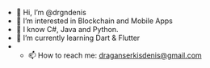 - 👋 Hi, I’m @drgndenis
- 👀 I’m interested in Blockchain and Mobile Apps
- 🔖 I know C#, Java and Python.
- 🌱 I’m currently learning Dart & Flutter
- - 📫 How to reach me: draganserkisdenis@gmail.com

<!---
drgndenis/drgndenis is a ✨ special ✨ repository because its `README.md` (this file) appears on your GitHub profile.
You can click the Preview link to take a look at your changes.
--->
